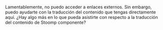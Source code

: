 Lamentablemente, no puedo acceder a enlaces externos. Sin embargo, puedo ayudarte con la traducción del contenido que tengas directamente aquí. ¿Hay algo más en lo que pueda asistirte con respecto a la traducción del contenido de Stoomp componente?

